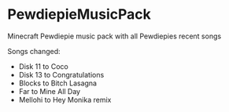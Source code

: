 # PewdiepieMusicPack
Minecraft Pewdiepie music pack with all Pewdiepies recent songs

Songs changed:

- Disk 11 to Coco
- Disk 13 to Congratulations
- Blocks to Bitch Lasagna
- Far to Mine All Day
- Mellohi to Hey Monika remix
